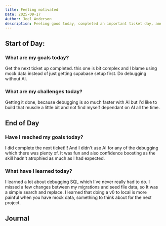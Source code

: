 ```yaml
---
title: Feeling motivated
Date: 2025-09-17
Author: Joel Anderson
description: Feeling good today, completed an important ticket day, and that really helped get me back into the groove.
---
```


## Start of Day:

### What are my goals today?
Get the next ticket up completed. this one is bit complex and I blame using mock data instead of just getting supabase setup first.
Do debugging without AI.


### What are my challenges today?
Getting it done, because debugging is so much faster with AI but I'd like to build that muscle a little bit and not find myself dependant on AI all the time.


## End of Day

### Have I reached my goals today?
I did complete the next ticket!!! And I didn't use AI for any of the debugging which there was plenty of. It was fun and also confidence boosting as the skill hadn't atrophied as much as I had expected.


### What have I learned today?
I learned a lot about debugging SQL which I've never really had to do. I missed a few changes between my migrations and seed file data, so It was a simple search and replace. I learned that doing a v0 to local is more painful when you have mock data, something to think about for the next project.

## Journal

